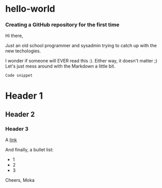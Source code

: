 # hello-world

### Creating a GitHub repository for the first time

Hi there,

Just an old school programmer and sysadmin trying to catch up with the new techologies.

I wonder if someone will EVER read this :). Either way, it doesn't matter ;) Let's just mess around with the Markdown a little bit.

```
Code snippet
```

# Header 1
## Header 2
### Header 3

A [link](google.com)

And finally, a bullet list:
- 1
- 2
- 3

Cheers,
Moka
